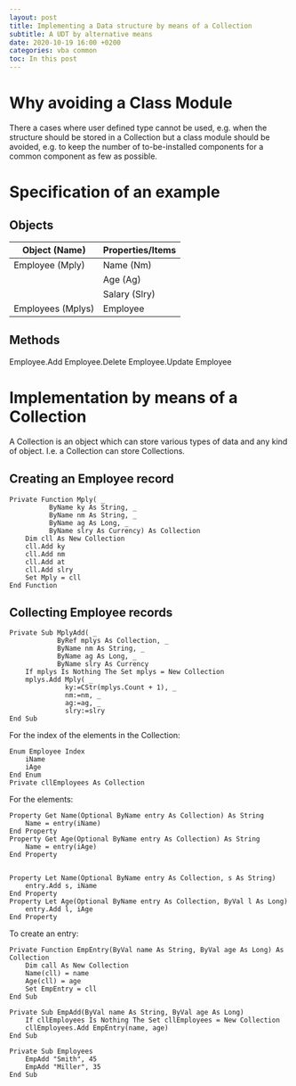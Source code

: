 ```yaml
---
layout: post
title: Implementing a Data structure by means of a Collection
subtitle: A UDT by alternative means
date: 2020-10-19 16:00 +0200
categories: vba common
toc: In this post
---
```


# Why avoiding a Class Module

There a cases where user defined type cannot be used, e.g. when the structure should be stored in a Collection but a class module should be avoided, e.g. to keep the number of to-be-installed components for a common component as few as possible.

# Specification of an example
## Objects
|  Object (Name)  |Properties/Items|
|-----------------|----------------|
|Employee (Mply)  | Name (Nm)      |
|                 | Age (Ag)       |
|                 | Salary (Slry)  |
|Employees (Mplys)| Employee       |

## Methods
Employee.Add
Employee.Delete
Employee.Update
Employee

# Implementation by means of a Collection
A Collection is an object which can store various types of data and any kind of object. I.e. a Collection can store Collections.

## Creating an Employee record
```vbs
Private Function Mply( _
          ByName ky As String, _
          ByName nm As String, _
          ByName ag As Long, _
          ByName slry As Currency) As Collection
    Dim cll As New Collection
    cll.Add ky
    cll.Add nm
    cll.Add at
    cll.Add slry
    Set Mply = cll
End Function
```

## Collecting Employee records
 
```vbs
Private Sub MplyAdd( _
            ByRef mplys As Collection, _
            ByName nm As String, _
            ByName ag As Long, _
            ByName slry As Currency
    If mplys Is Nothing The Set mplys = New Collection
    mplys.Add Mply( _
              ky:=CStr(mplys.Count + 1), _
              nm:=nm, _
              ag:=ag, _
              slry:=slry
End Sub
```

For the index of the elements in the Collection:
```vbs
Enum Employee Index
    iName
    iAge
End Enum
Private cllEmployees As Collection
```
For the elements:
```vbs
Property Get Name(Optional ByName entry As Collection) As String
    Name = entry(iName)
End Property
Property Get Age(Optional ByName entry As Collection) As String
    Name = entry(iAge)
End Property


Property Let Name(Optional ByName entry As Collection, s As String)
    entry.Add s, iName
End Property
Property Let Age(Optional ByName entry As Collection, ByVal l As Long)
    entry.Add l, iAge
End Property

```
To create an entry:
```vbs
Private Function EmpEntry(ByVal name As String, ByVal age As Long) As Collection
    Dim call As New Collection
    Name(cll) = name
    Age(cll) = age
    Set EmpEntry = cll
End Sub

Private Sub EmpAdd(ByVal name As String, ByVal age As Long)
    If cllEmployees Is Nothing The Set cllEmployees = New Collection
    cllEmployees.Add EmpEntry(name, age)
End Sub

Private Sub Employees
    EmpAdd "Smith", 45
    EmpAdd "Miller", 35
End Sub